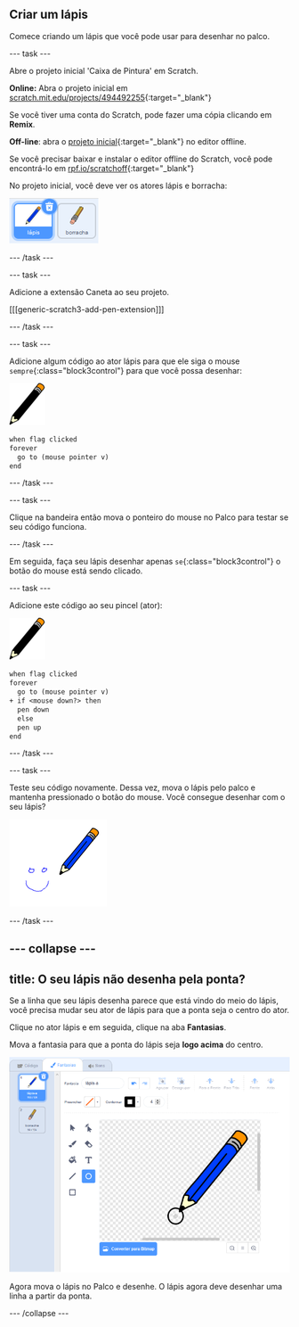 ## Criar um lápis

Comece criando um lápis que você pode usar para desenhar no palco.

--- task ---

Abre o projeto inicial 'Caixa de Pintura' em Scratch.

**Online:** Abra o projeto inicial em [scratch.mit.edu/projects/494492255](https://scratch.mit.edu/projects/494492255){:target="_blank"}

Se você tiver uma conta do Scratch, pode fazer uma cópia clicando em **Remix**.

**Off-line**: abra o [projeto inicial](https://rpf.io/p/pt-BR/paint-box-go){:target="_blank"} no editor offline.

Se você precisar baixar e instalar o editor offline do Scratch, você pode encontrá-lo em [rpf.io/scratchoff](https://rpf.io/scratchoff){:target="_blank"}

No projeto inicial, você deve ver os atores lápis e borracha:

![captura de tela](images/paint-starter.png)

--- /task ---

--- task ---

Adicione a extensão Caneta ao seu projeto.

[[[generic-scratch3-add-pen-extension]]]

--- /task ---

--- task ---

Adicione algum código ao ator lápis para que ele siga o mouse `sempre`{:class="block3control"} para que você possa desenhar:

![lápis](images/pencil.png)

```blocks3
when flag clicked
forever
  go to (mouse pointer v)
end
```

--- /task ---

--- task ---

Clique na bandeira então mova o ponteiro do mouse no Palco para testar se seu código funciona.

--- /task ---

Em seguida, faça seu lápis desenhar apenas `se`{:class="block3control"} o botão do mouse está sendo clicado.

--- task ---

Adicione este código ao seu pincel (ator):

![lápis](images/pencil.png)

```blocks3
when flag clicked
forever
  go to (mouse pointer v)
+ if <mouse down?> then
  pen down
  else
  pen up
end
```

--- /task ---

--- task ---

Teste seu código novamente. Dessa vez, mova o lápis pelo palco e mantenha pressionado o botão do mouse. Você consegue desenhar com o seu lápis?

![captura de tela](images/paint-draw.png)

--- /task ---

--- collapse ---
---
title: O seu lápis não desenha pela ponta?
---

Se a linha que seu lápis desenha parece que está vindo do meio do lápis, você precisa mudar seu ator de lápis para que a ponta seja o centro do ator.

Clique no ator lápis e em seguida, clique na aba **Fantasias**.

Mova a fantasia para que a ponta do lápis seja **logo acima** do centro.

![Centro da fantasia](images/costume-center-annotated.png)

Agora mova o lápis no Palco e desenhe. O lápis agora deve desenhar uma linha a partir da ponta.

--- /collapse ---
